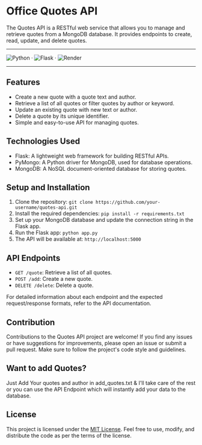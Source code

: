 # Office Quotes API

The Quotes API is a RESTful web service that allows you to manage and retrieve quotes from a MongoDB database. It provides endpoints to create, read, update, and delete quotes.

---
![Python](https://img.shields.io/badge/Python-FFD43B?style=for-the-badge&logo=python&logoColor=blue) · ![Flask](https://img.shields.io/badge/Flask-000000?style=for-the-badge&logo=flask&logoColor=white) · ![Render](https://img.shields.io/badge/Render-46E3B7?style=for-the-badge&logo=render&logoColor=white)

---
## Features

- Create a new quote with a quote text and author.
- Retrieve a list of all quotes or filter quotes by author or keyword.
- Update an existing quote with new text or author.
- Delete a quote by its unique identifier.
- Simple and easy-to-use API for managing quotes.

## Technologies Used

- Flask: A lightweight web framework for building RESTful APIs.
- PyMongo: A Python driver for MongoDB, used for database operations.
- MongoDB: A NoSQL document-oriented database for storing quotes.

## Setup and Installation

1. Clone the repository: `git clone https://github.com/your-username/quotes-api.git`
2. Install the required dependencies: `pip install -r requirements.txt`
3. Set up your MongoDB database and update the connection string in the Flask app.
4. Run the Flask app: `python app.py`
5. The API will be available at: `http://localhost:5000`

## API Endpoints

- `GET /quote`: Retrieve a list of all quotes.
- `POST /add`: Create a new quote.
- `DELETE /delete`: Delete a quote.

For detailed information about each endpoint and the expected request/response formats, refer to the API documentation.

## Contribution

Contributions to the Quotes API project are welcome! If you find any issues or have suggestions for improvements, please open an issue or submit a pull request. Make sure to follow the project's code style and guidelines.

## Want to add Quotes?

Just Add Your quotes and author in add_quotes.txt & I'll take care of the rest or you can use the API Endpoint which will instantly add your data to the database.

## License

This project is licensed under the [MIT License](https://opensource.org/licenses/MIT). Feel free to use, modify, and distribute the code as per the terms of the license.


